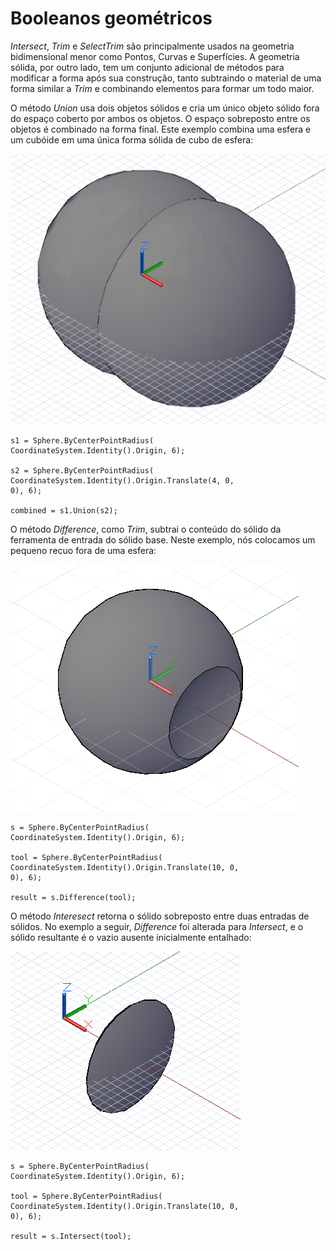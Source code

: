 

# Booleanos geométricos

*Intersect*, *Trim* e *SelectTrim* são principalmente usados na geometria bidimensional menor como Pontos, Curvas e Superfícies. A geometria sólida, por outro lado, tem um conjunto adicional de métodos para modificar a forma após sua construção, tanto subtraindo o material de uma forma similar a *Trim* e combinando elementos para formar um todo maior.

O método *Union* usa dois objetos sólidos e cria um único objeto sólido fora do espaço coberto por ambos os objetos. O espaço sobreposto entre os objetos é combinado na forma final. Este exemplo combina uma esfera e um cubóide em uma única forma sólida de cubo de esfera:

![](images/12-9/GeometricBooleans_01.png)

```
s1 = Sphere.ByCenterPointRadius(
CoordinateSystem.Identity().Origin, 6);

s2 = Sphere.ByCenterPointRadius(
CoordinateSystem.Identity().Origin.Translate(4, 0,
0), 6);

combined = s1.Union(s2);
```

O método *Difference*, como *Trim*, subtrai o conteúdo do sólido da ferramenta de entrada do sólido base. Neste exemplo, nós colocamos um pequeno recuo fora de uma esfera:

![](images/12-9/GeometricBooleans_02.png)

```
s = Sphere.ByCenterPointRadius(
CoordinateSystem.Identity().Origin, 6);

tool = Sphere.ByCenterPointRadius(
CoordinateSystem.Identity().Origin.Translate(10, 0,
0), 6);

result = s.Difference(tool);
```

O método *Interesect* retorna o sólido sobreposto entre duas entradas de sólidos. No exemplo a seguir, *Difference* foi alterada para *Intersect*, e o sólido resultante é o vazio ausente inicialmente entalhado:

![](images/12-9/GeometricBooleans_03.png)

```
s = Sphere.ByCenterPointRadius(
CoordinateSystem.Identity().Origin, 6);

tool = Sphere.ByCenterPointRadius(
CoordinateSystem.Identity().Origin.Translate(10, 0,
0), 6);

result = s.Intersect(tool);
```

